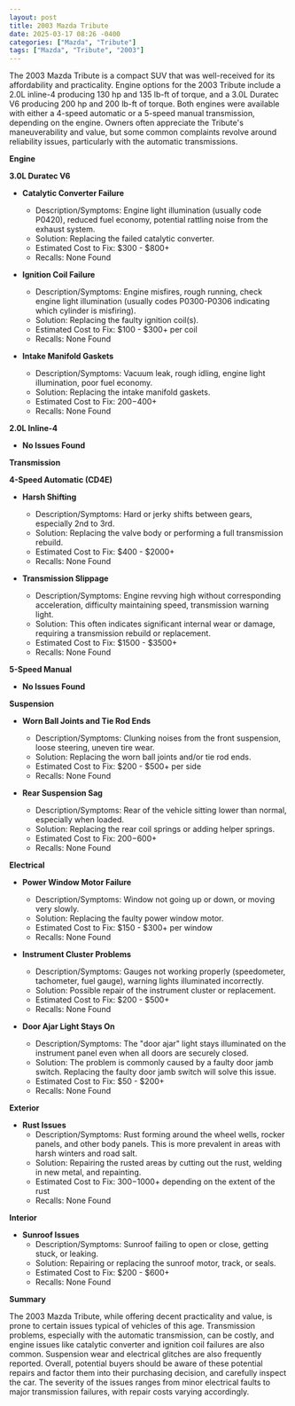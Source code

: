 ```yaml
---
layout: post
title: 2003 Mazda Tribute
date: 2025-03-17 08:26 -0400
categories: ["Mazda", "Tribute"]
tags: ["Mazda", "Tribute", "2003"]
---
```

The 2003 Mazda Tribute is a compact SUV that was well-received for its affordability and practicality. Engine options for the 2003 Tribute include a 2.0L inline-4 producing 130 hp and 135 lb-ft of torque, and a 3.0L Duratec V6 producing 200 hp and 200 lb-ft of torque. Both engines were available with either a 4-speed automatic or a 5-speed manual transmission, depending on the engine. Owners often appreciate the Tribute's maneuverability and value, but some common complaints revolve around reliability issues, particularly with the automatic transmissions.

**Engine**

**3.0L Duratec V6**

*   **Catalytic Converter Failure**
    *   Description/Symptoms: Engine light illumination (usually code P0420), reduced fuel economy, potential rattling noise from the exhaust system.
    *   Solution: Replacing the failed catalytic converter.
    *   Estimated Cost to Fix: $300 - $800+
    *   Recalls: None Found

*   **Ignition Coil Failure**
    *   Description/Symptoms: Engine misfires, rough running, check engine light illumination (usually codes P0300-P0306 indicating which cylinder is misfiring).
    *   Solution: Replacing the faulty ignition coil(s).
    *   Estimated Cost to Fix: $100 - $300+ per coil
    *   Recalls: None Found

*   **Intake Manifold Gaskets**
    *   Description/Symptoms: Vacuum leak, rough idling, engine light illumination, poor fuel economy.
    *   Solution: Replacing the intake manifold gaskets.
    *   Estimated Cost to Fix: $200-$400+
    *   Recalls: None Found

**2.0L Inline-4**

*   **No Issues Found**

**Transmission**

**4-Speed Automatic (CD4E)**

*   **Harsh Shifting**
    *   Description/Symptoms: Hard or jerky shifts between gears, especially 2nd to 3rd.
    *   Solution: Replacing the valve body or performing a full transmission rebuild.
    *   Estimated Cost to Fix: $400 - $2000+
    *   Recalls: None Found

*   **Transmission Slippage**
    *   Description/Symptoms: Engine revving high without corresponding acceleration, difficulty maintaining speed, transmission warning light.
    *   Solution: This often indicates significant internal wear or damage, requiring a transmission rebuild or replacement.
    *   Estimated Cost to Fix: $1500 - $3500+
    *   Recalls: None Found

**5-Speed Manual**

*   **No Issues Found**

**Suspension**

*   **Worn Ball Joints and Tie Rod Ends**
    *   Description/Symptoms: Clunking noises from the front suspension, loose steering, uneven tire wear.
    *   Solution: Replacing the worn ball joints and/or tie rod ends.
    *   Estimated Cost to Fix: $200 - $500+ per side
    *   Recalls: None Found

*   **Rear Suspension Sag**
    *   Description/Symptoms: Rear of the vehicle sitting lower than normal, especially when loaded.
    *   Solution: Replacing the rear coil springs or adding helper springs.
    *   Estimated Cost to Fix: $200-$600+
    *   Recalls: None Found

**Electrical**

*   **Power Window Motor Failure**
    *   Description/Symptoms: Window not going up or down, or moving very slowly.
    *   Solution: Replacing the faulty power window motor.
    *   Estimated Cost to Fix: $150 - $300+ per window
    *   Recalls: None Found

*   **Instrument Cluster Problems**
    *   Description/Symptoms: Gauges not working properly (speedometer, tachometer, fuel gauge), warning lights illuminated incorrectly.
    *   Solution: Possible repair of the instrument cluster or replacement.
    *   Estimated Cost to Fix: $200 - $500+
    *   Recalls: None Found

*   **Door Ajar Light Stays On**
    *   Description/Symptoms: The "door ajar" light stays illuminated on the instrument panel even when all doors are securely closed.
    *   Solution: The problem is commonly caused by a faulty door jamb switch. Replacing the faulty door jamb switch will solve this issue.
    *   Estimated Cost to Fix: $50 - $200+
    *   Recalls: None Found

**Exterior**

*   **Rust Issues**
    *   Description/Symptoms: Rust forming around the wheel wells, rocker panels, and other body panels. This is more prevalent in areas with harsh winters and road salt.
    *   Solution: Repairing the rusted areas by cutting out the rust, welding in new metal, and repainting.
    *   Estimated Cost to Fix: $300-$1000+ depending on the extent of the rust
    *   Recalls: None Found

**Interior**

*   **Sunroof Issues**
    *   Description/Symptoms: Sunroof failing to open or close, getting stuck, or leaking.
    *   Solution: Repairing or replacing the sunroof motor, track, or seals.
    *   Estimated Cost to Fix: $200 - $600+
    *   Recalls: None Found

**Summary**

The 2003 Mazda Tribute, while offering decent practicality and value, is prone to certain issues typical of vehicles of this age. Transmission problems, especially with the automatic transmission, can be costly, and engine issues like catalytic converter and ignition coil failures are also common. Suspension wear and electrical glitches are also frequently reported. Overall, potential buyers should be aware of these potential repairs and factor them into their purchasing decision, and carefully inspect the car. The severity of the issues ranges from minor electrical faults to major transmission failures, with repair costs varying accordingly.


